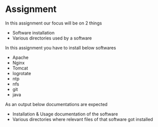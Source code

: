 # Assignment

In this assignment our focus will be on 2 things
* Software installation
* Various directories used by a software

In this assignment you have to install below softwares
* Apache
* Nginx
* Tomcat
* logrotate
* ntp
* nfs
* git
* java

As an output below documentations are expected
* Installation & Usage documentation of the software
* Various directories where relevant files of that software got installed
